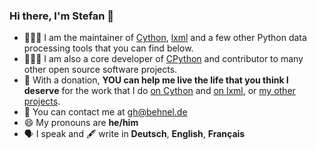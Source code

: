 ### Hi there, I'm Stefan 👋

- 🧑🏽‍💻 I am the maintainer of [Cython](https://cython.org/), [lxml](https://lxml.de/) and a few other Python data processing tools that you can find below.
- 🧑🏽‍💻 I am also a core developer of [CPython](https://www.python.org/) and contributor to many other open source software projects.
- 🤝 With a donation, **YOU can help me live the life that you think I deserve** for the work that I do [on Cython](https://cython.readthedocs.io/en/latest/src/donating.html) and [on lxml](https://lxml.de/index.html#support-the-project), or [my other projects](https://github.com/sponsors/scoder).
- 🤔 You can contact me at gh@behnel.de
- 😄 My pronouns are **he/him**
- 🗣️ I speak and 🖋️ write in **Deutsch**, **English**, **Français**

<!--
**scoder/scoder** is a ✨ _special_ ✨ repository because its `README.md` (this file) appears on your GitHub profile.

Here are some ideas to get you started:

- 🔭 I’m currently working on ...
- 🌱 I’m currently learning ...
- 👯 I’m looking to collaborate on ...
- 🤔 I’m looking for help with ...
- 💬 Ask me about ...
- 📫 How to reach me: ...
- 😄 Pronouns: ...
- ⚡ Fun fact: ...
-->
